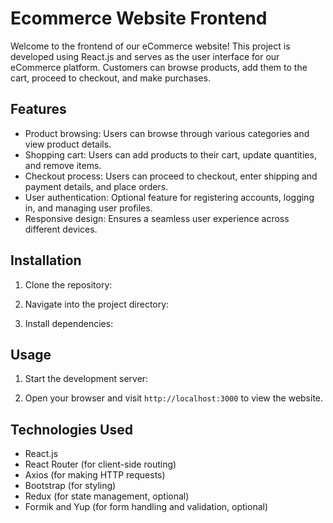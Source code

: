 # Ecommerce Website Frontend

Welcome to the frontend of our eCommerce website! This project is developed using React.js and serves as the user interface for our eCommerce platform. Customers can browse products, add them to the cart, proceed to checkout, and make purchases.

## Features

- Product browsing: Users can browse through various categories and view product details.
- Shopping cart: Users can add products to their cart, update quantities, and remove items.
- Checkout process: Users can proceed to checkout, enter shipping and payment details, and place orders.
- User authentication: Optional feature for registering accounts, logging in, and managing user profiles.
- Responsive design: Ensures a seamless user experience across different devices.

## Installation

1. Clone the repository:


2. Navigate into the project directory:


3. Install dependencies:


## Usage

1. Start the development server:


2. Open your browser and visit `http://localhost:3000` to view the website.

## Technologies Used

- React.js
- React Router (for client-side routing)
- Axios (for making HTTP requests)
- Bootstrap (for styling)
- Redux (for state management, optional)
- Formik and Yup (for form handling and validation, optional)


